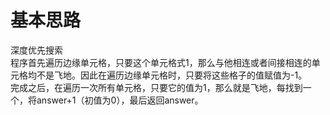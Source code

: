 # 基本思路
深度优先搜索<br>
程序首先遍历边缘单元格，只要这个单元格式1，那么与他相连或者间接相连的单元格均不是飞地。因此在遍历边缘单元格时，只要将这些格子的值赋值为-1。<br>
完成之后，在遍历一次所有单元格，只要它的值为1，那么就是飞地，每找到一个，将answer+1（初值为0），最后返回answer。
